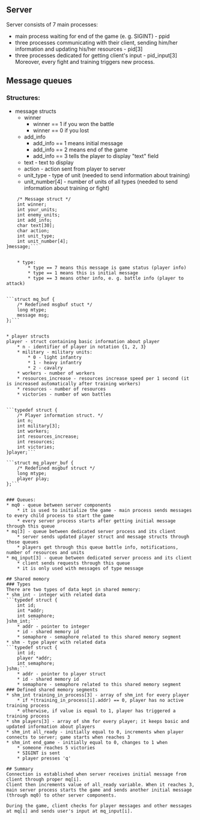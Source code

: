 ## Server
Server consists of 7 main processes:
* main process waiting for end of the game (e. g. SIGINT) - ppid
* three processes communicating with their client, sending him/her information and updating his/her resources - pid[3]
* three processes dedicated for getting client's input - pid_input[3]
Moreover, every fight and training triggers new process. 

## Message queues
### Structures:
* message structs 
    * winner
        * winner == 1 if you won the battle
        * winner == 0 if you lost
    * add_info
        * add_info == 1 means initial message
        * add_info == 2 means end of the game
        * add_info == 3 tells the player to display "text" field
    * text - text to display
    * action - action sent from player to server
    * unit_type - type of unit (needed to send information about training)
    * unit_number[4] - number of units of all types (needed to send information about training or fight)

```typedef struct {
    /* Message struct */
    int winner; 
    int your_units; 
    int enemy_units; 
    int add_info; 
    char text[30];
    char action;
    int unit_type;
    int unit_number[4];
}message;```    
  

    * type:
        * type == 7 means this message is game status (player info)
        * type == 1 means this is initial message
        * type == 3 means other info, e. g. battle info (player to attack)


```struct mq_buf {
    /* Redefined msgbuf stuct */
    long mtype; 
    message msg;
};```    

  
* player structs 
player - struct containing basic information about player
    * n - identifier of player in notation {1, 2, 3}
    * military - military units:
        * 0 - light infantry
        * 1 - heavy infantry
        * 2 - cavalry
    * workers - number of workers
    * resources_increase - resources increase speed per 1 second (it is increased automatically after training workers)
    * resources - number of resources
    * victories - number of won battles
  

```typedef struct {
    /* Player information struct. */
    int n;
    int military[3];
    int workers;
    int resources_increase; 
    int resources;
    int victories;
}player;```    

```struct mq_player_buf {
    /* Redefined msgbuf struct */
    long mtype;
    player play;
};```    
  

### Queues:
* mq0 - queue between server components
    * it is used to initialize the game - main process sends messages to every child process to start the game
    * every server process starts after getting initial message through this queue
* mq[3] - queue between dedicated server process and its client 
    * server sends updated player struct and message structs through those queues
    * players get through this queue battle info, notifications, number of resources and units
* mq_input[3] - queue between dedicated server process and its client
    * client sends requests through this queue
    * it is only used with messages of type message

## Shared memory
### Types
There are two types of data kept in shared memory:
* shm_int - integer with related data
```typedef struct {
    int id;
    int *addr;
    int semaphore;
}shm_int;```    
    * addr - pointer to integer
    * id - shared memory id
    * semaphore - semaphore related to this shared memory segment
* shm - type player with related data
```typedef struct {
    int id;
    player *addr;
    int semaphore;
}shm;```    
    * addr - pointer to player struct
    * id - shared memory id
    * semaphore - semaphore related to this shared memory segment
### Defined shared memory segments
* shm_int training_in_process[3] - array of shm_int for every player
    * if *(training_in_process[i].addr) == 0, player has no active training process
    * otherwise, if value is equal to 1, player has triggered a training process
* shm players[3] - array of shm for every player; it keeps basic and updated information about players
* shm_int all_ready - initially equal to 0, increments when player connects to server; game starts when reaches 3
* shm_int end_game - initially equal to 0, changes to 1 when 
    * someone reaches 5 victories
    * SIGINT is sent
    * player presses 'q'

## Summary
Connection is established when server receives initial message from client through proper mq[i]. 
Client then increments value of all_ready variable. When it reaches 3, main server process starts the game and sends another initial message (through mq0) to other server components.

During the game, client checks for player messages and other messages at mq[i] and sends user's input at mq_input[i]. 
